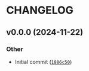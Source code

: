 # CHANGELOG


## v0.0.0 (2024-11-22)

### Other

- Initial commit
  ([`1886c50`](https://github.com/8-bit-hunters/puddle/commit/1886c5027a026c71d5fef50ef28cd32d122fd16e))
